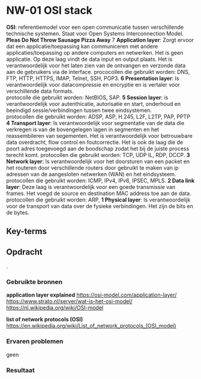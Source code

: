 # NW-01 OSI stack  
**OSI**: referentiemodel voor een open communicatie tussen verschillende technische systemen. Staat voor Open Systems Interconnection Model. 
**Pleas Do Not Throw Sausage Pizza Away**
7 **Application layer**: Zorgt ervoor dat een applicatie/toepassing kan communiceren met andere applicaties/toepassing op andere computers en netwerken. Het is geen applicatie. Op deze laag vindt de data input en output plaats. Het is verantwoordelijk voor het laten zien van de ontvangen en verzonde data aan de gebruikers via de interface.
prococollen die gebruikt worden: DNS, FTP, HTTP, HTTPS, IMAP, Telnet, SSH, POP3. 
**6 Presentation layer**:  Is verantwoordelijk voor datacompressie en encryptie en is vertaler voor verschillende data formats.   
protocolle die gebruikt worden: NetBIOS, SAP. 
**5 Session layer**:  is verantwoordelijk voor autenthicatie, autorisatie en start, onderhoud en beeindigd sessie/verbindingen tussen twee eindsystemen.   
protocollen die gebruikt worden: ADSP, ASP, H.245, L2F, L2TP, PAP, PPTP  
**4 Transport layer**: Is verantwoordelijk voor segmentatie van de data die verkregen is van de bovengelegen lagen in segmenten en het reassembileren van segementen. Het is verantwoordelijk voor betrouwbare data overdracht, flow control en foutcorrectie. Het is ook de laag die de poort adres toegevoegd aan de boodschap zodat het bij de juiste process terecht komt. 
protocollen die gebruikt worden: TCP, UDP IL, RDP, DCCP.
**3 Network layer**: Is verantwoordelijk voor het doorsturen van een packet en het routeren door verschillende routers door gebruikt te maken van ip adressen van de aangesloten netwerken (WAN) en het eindsysteem. 
protocollen die gebruikt worden: ICMP, IPv4, IPv6, IPSEC, MPLS.
**2 Data link layer**:  Deze laag is verantwoordelijk voor een goede transmissie van frames. Het voegd de source en destination MAC address toe aan de data. 
protocollen die gebruikt worden: ARP, 
**1 Physical layer**: Is verantwoordelijk voor de transport van data over de fysieke verbindingen. Het zijn de bits en de bytes. 



## Key-terms
 


## Opdracht
.

### Gebruikte bronnen
**application layer explained**
https://osi-model.com/application-layer/  
https://www.strato.nl/server/wat-is-het-osi-model/
https://nl.wikipedia.org/wiki/OSI-model  

**list of network protocols (OSI)**  
https://en.wikipedia.org/wiki/List_of_network_protocols_(OSI_model)

### Ervaren problemen
geen

### Resultaat
